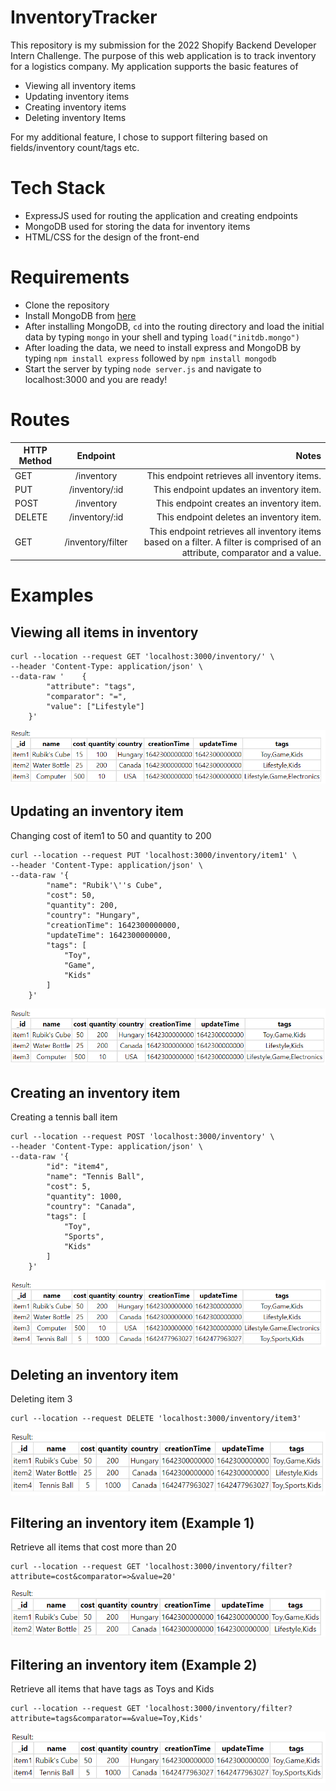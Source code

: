 # InventoryTracker
This repository is my submission for the 2022 Shopify Backend Developer Intern  Challenge. The purpose of this web application is to track inventory for a logistics company. 
My application supports the basic features of 
- Viewing all inventory items
- Updating inventory items
- Creating inventory items
- Deleting inventory Items

For my additional feature, I chose to support filtering based on fields/inventory count/tags etc.

# Tech Stack
- ExpressJS used for routing the application and creating endpoints
- MongoDB used for storing the data for inventory items
- HTML/CSS for the design of the front-end

# Requirements
- Clone the repository
- Install MongoDB from [here](https://www.mongodb.com/try/download/community)
- After installing MongoDB, ```cd``` into the routing directory and load the initial data by typing ```mongo``` in your shell and typing ```load("initdb.mongo")```
- After loading the data, we need to install express and MongoDB by typing ```npm install express``` followed by ```npm install mongodb```
- Start the server by typing ```node server.js``` and navigate to localhost:3000 and you are ready!

# Routes
| HTTP Method   | Endpoint           | Notes  |
| ------------- |:-------------:| -----:|
| GET      | /inventory | This endpoint retrieves all inventory items.|
| PUT      | /inventory/:id | This endpoint updates an inventory item.| 
| POST      | /inventory | This endpoint creates an inventory item.| 
| DELETE      | /inventory/:id | This endpoint deletes an inventory item.| 
| GET      | /inventory/filter | This endpoint retrieves all inventory items based on a filter. A filter is comprised of an attribute, comparator and a value.|


# Examples
## Viewing all items in inventory
```
curl --location --request GET 'localhost:3000/inventory/' \
--header 'Content-Type: application/json' \
--data-raw '    {
        "attribute": "tags",
        "comparator": "=",
        "value": ["Lifestyle"]
    }'
```
![GET](./img/1.png)

## Updating an inventory item

Changing cost of item1 to 50 and quantity to 200
```
curl --location --request PUT 'localhost:3000/inventory/item1' \
--header 'Content-Type: application/json' \
--data-raw '{
        "name": "Rubik'\''s Cube",
        "cost": 50,
        "quantity": 200,
        "country": "Hungary",
        "creationTime": 1642300000000,
        "updateTime": 1642300000000,
        "tags": [
            "Toy",
            "Game",
            "Kids"
        ]
    }'
```
![GET](./img/2.png)

## Creating an inventory item

Creating a tennis ball item
```
curl --location --request POST 'localhost:3000/inventory' \
--header 'Content-Type: application/json' \
--data-raw '{
        "id": "item4",
        "name": "Tennis Ball",
        "cost": 5,
        "quantity": 1000,
        "country": "Canada",
        "tags": [
            "Toy",
            "Sports",
            "Kids"
        ]
    }'
```
![GET](./img/3.png)

## Deleting an inventory item

Deleting item 3
```
curl --location --request DELETE 'localhost:3000/inventory/item3'
```
![GET](./img/4.png)

## Filtering an inventory item (Example 1)

Retrieve all items that cost more than 20
```
curl --location --request GET 'localhost:3000/inventory/filter?attribute=cost&comparator=>&value=20'
```
![GET](./img/5.png)

## Filtering an inventory item (Example 2)

Retrieve all items that have tags as Toys and Kids
```
curl --location --request GET 'localhost:3000/inventory/filter?attribute=tags&comparator==&value=Toy,Kids'
```
![GET](./img/6.png)
